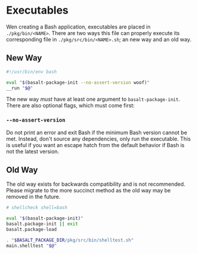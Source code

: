 # Executables

Wen creating a Bash application, executables are placed in `./pkg/bin/<NAME>`. There are two ways this file can properly execute its corresponding file in `./pkg/src/bin/<NAME>.sh`; an new way and an old way.

## New Way

```sh
#!/usr/bin/env bash

eval "$(basalt-package-init --no-assert-version woof)"
__run "$@"
```

The new way _must_ have at least one argument to `basalt-package-init`. There are also optional flags, which must come first:

### `--no-assert-version`

Do not print an error and exit Bash if the minimum Bash version cannot be met. Instead, don't source any dependencies, only run the executable. This is useful if you want an escape hatch from the default behavior if Bash is not the latest version.

## Old Way

The old way exists for backwards compatibility and is not recommended. Please migrate to the more succinct method as the old way may be removed in the future.

```sh
# shellcheck shell=bash

eval "$(basalt-package-init)"
basalt.package-init || exit
basalt.package-load

. "$BASALT_PACKAGE_DIR/pkg/src/bin/shelltest.sh"
main.shelltest "$@"
```
